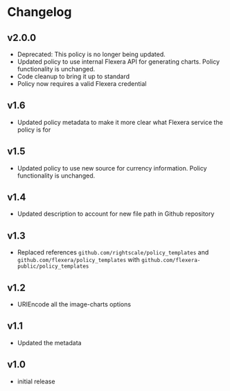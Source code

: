 # Changelog

## v2.0.0

- Deprecated: This policy is no longer being updated.
- Updated policy to use internal Flexera API for generating charts. Policy functionality is unchanged.
- Code cleanup to bring it up to standard
- Policy now requires a valid Flexera credential

## v1.6

- Updated policy metadata to make it more clear what Flexera service the policy is for

## v1.5

- Updated policy to use new source for currency information. Policy functionality is unchanged.

## v1.4

- Updated description to account for new file path in Github repository

## v1.3

- Replaced references `github.com/rightscale/policy_templates` and `github.com/flexera/policy_templates` with `github.com/flexera-public/policy_templates`

## v1.2

- URIEncode all the image-charts options

## v1.1

- Updated the metadata

## v1.0

- initial release
